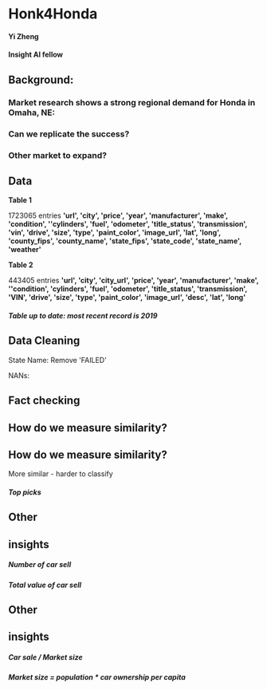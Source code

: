 # Honk4Honda

#### Yi Zheng

#### Insight AI fellow


## Background:

### Market research shows a strong regional demand for Honda in Omaha, NE:

### Can we replicate the success?

### Other market to expand?


## Data

**Table 1**

1723065 entries
**'url', 'city', 'price', 'year', 'manufacturer', 'make', 'condition', ''cylinders', 'fuel', 'odometer', 'title_status',
'transmission', 'vin', 'drive', 'size', 'type', 'paint_color', 'image_url', 'lat', 'long', 'county_fips', 'county_name',
'state_fips', 'state_code', 'state_name', 'weather'**

**Table 2**

443405 entries
**'url', 'city', 'city_url', 'price', 'year', 'manufacturer', 'make', ''condition', 'cylinders', 'fuel', 'odometer',
'title_status', 'transmission', 'VIN', 'drive', 'size', 'type', 'paint_color', 'image_url', 'desc', 'lat', 'long'**

##### Table up to date: most recent record is 2019


## Data Cleaning

State Name: Remove 'FAILED'

NANs:


## Fact checking


## How do we measure similarity?


## How do we measure similarity?

More similar - harder to classify


##### Top picks



## Other

## insights

##### Number of car sell

##### Total value of car sell


## Other

## insights

##### Car sale / Market size

##### Market size = population * car ownership per capita



